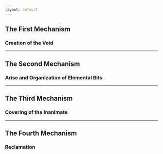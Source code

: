 ```yaml
---
layout: default
---
```


## The First Mechanism

### Creation of the Void

---

## The Second Mechanism

### Arise and Organization of Elemental Bits

---

## The Third Mechanism

### Covering of the Inanimate

---

## The Fourth Mechanism

### Reclamation
